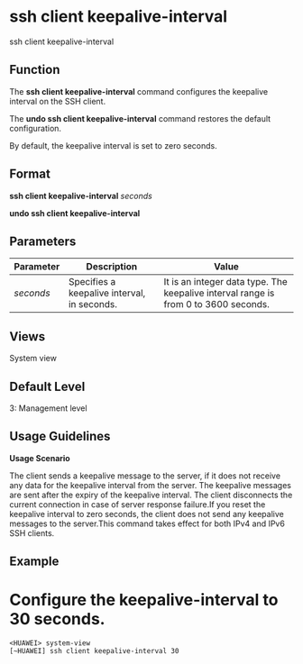 ssh client keepalive-interval
=============================

ssh client keepalive-interval

Function
--------



The **ssh client keepalive-interval** command configures the keepalive interval on the SSH client.

The **undo ssh client keepalive-interval** command restores the default configuration.



By default, the keepalive interval is set to zero seconds.


Format
------

**ssh client keepalive-interval** *seconds*

**undo ssh client keepalive-interval**


Parameters
----------

| Parameter | Description | Value |
| --- | --- | --- |
| *seconds* | Specifies a keepalive interval, in seconds. | It is an integer data type. The keepalive interval range is from 0 to 3600 seconds. |



Views
-----

System view


Default Level
-------------

3: Management level


Usage Guidelines
----------------

**Usage Scenario**

The client sends a keepalive message to the server, if it does not receive any data for the keepalive interval from the server. The keepalive messages are sent after the expiry of the keepalive interval. The client disconnects the current connection in case of server response failure.If you reset the keepalive interval to zero seconds, the client does not send any keepalive messages to the server.This command takes effect for both IPv4 and IPv6 SSH clients.


Example
-------

# Configure the keepalive-interval to 30 seconds.
```
<HUAWEI> system-view
[~HUAWEI] ssh client keepalive-interval 30

```